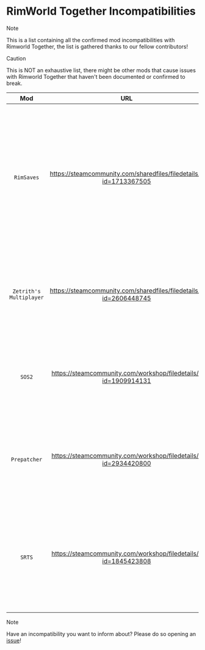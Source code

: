 # RimWorld Together Incompatibilities

> [!NOTE]
> This is a list containing all the confirmed mod incompatibilities with Rimworld Together, the list is gathered thanks to our fellow contributors!

> [!CAUTION]
> This is NOT an exhaustive list, there might be other mods that cause issues with Rimworld Together that haven't been documented or confirmed to break.

| Mod | URL | Description |
| :---: | :---: | :---: |
| `RimSaves` | https://steamcommunity.com/sharedfiles/filedetails/?id=1713367505 | Since it allows for the creation of local folders for saves, it breaks the path where the mod is supposed to look for a save to upload to the server, therefore not allowing to save at all progress. |
| `Zetrith's Multiplayer` | https://steamcommunity.com/sharedfiles/filedetails/?id=2606448745 | Breaks the mod without any possibility of working, complex multiplayer mods are not meant to work together. |
| `SOS2` | https://steamcommunity.com/workshop/filedetails/?id=1909914131 | Breaks many of the functions RimWorld Together has, such as trading, caravans, settlements, etc. |
| `Prepatcher` | https://steamcommunity.com/workshop/filedetails/?id=2934420800 | On some cases only, might prevent the mod from starting correctly. Might depend on loading priority. |
| `SRTS` | https://steamcommunity.com/workshop/filedetails/?id=1845423808 | Breaks raiding / spying / visiting due to the mod not using vanilla caravan code, similar mods might produce same results. |

> [!NOTE]
> Have an incompatibility you want to inform about? Please do so opening an [issue](https://github.com/RimWorld-Together/Incompatibilities/issues)!
